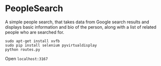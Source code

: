 PeopleSearch
=============

A simple people search, that takes data from Google search results and displays basic information and bio of the person, along with a list of related people who are searched for.

``sudo apt-get install xvfb``  
``sudo pip install selenium pyvirtualdisplay``  
``python routes.py``  

Open ``localhost:3167``